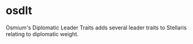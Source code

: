 # osdlt
Osmium's Diplomatic Leader Traits adds several leader traits to Stellaris relating to diplomatic weight.
